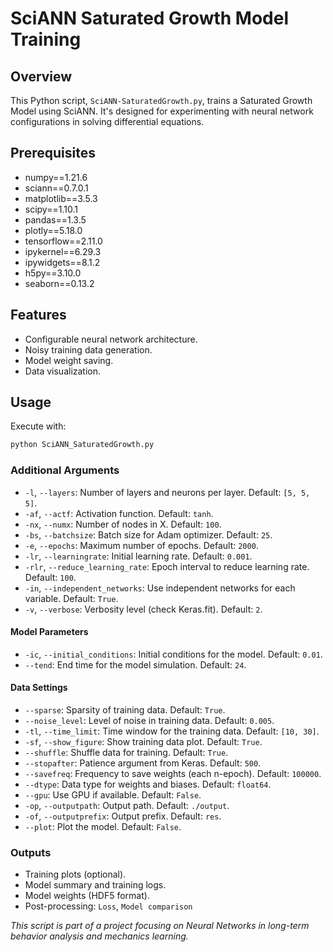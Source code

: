 # SciANN Saturated Growth Model Training

## Overview
This Python script, `SciANN-SaturatedGrowth.py`, trains a Saturated Growth Model using SciANN. It's designed for experimenting with neural network configurations in solving differential equations.

## Prerequisites
- numpy==1.21.6
- sciann==0.7.0.1
- matplotlib==3.5.3
- scipy==1.10.1
- pandas==1.3.5
- plotly==5.18.0
- tensorflow==2.11.0
- ipykernel==6.29.3 
- ipywidgets==8.1.2 
- h5py==3.10.0 
- seaborn==0.13.2

## Features
- Configurable neural network architecture.
- Noisy training data generation.
- Model weight saving.
- Data visualization.

## Usage
Execute with:
```bash
python SciANN_SaturatedGrowth.py
```
### Additional Arguments
- `-l`, `--layers`: Number of layers and neurons per layer. Default: `[5, 5, 5]`.
- `-af`, `--actf`: Activation function. Default: `tanh`.
- `-nx`, `--numx`: Number of nodes in X. Default: `100`.
- `-bs`, `--batchsize`: Batch size for Adam optimizer. Default: `25`.
- `-e`, `--epochs`: Maximum number of epochs. Default: `2000`.
- `-lr`, `--learningrate`: Initial learning rate. Default: `0.001`.
- `-rlr`, `--reduce_learning_rate`: Epoch interval to reduce learning rate. Default: `100`.
- `-in`, `--independent_networks`: Use independent networks for each variable. Default: `True`.
- `-v`, `--verbose`: Verbosity level (check Keras.fit). Default: `2`.

#### Model Parameters
- `-ic`, `--initial_conditions`: Initial conditions for the model. Default: `0.01`.
- `--tend`: End time for the model simulation. Default: `24`.

#### Data Settings
- `--sparse`: Sparsity of training data. Default: `True`.
- `--noise_level`: Level of noise in training data. Default: `0.005`.
- `-tl`, `--time_limit`: Time window for the training data. Default: `[10, 30]`.
- `-sf`, `--show_figure`: Show training data plot. Default: `True`.
- `--shuffle`: Shuffle data for training. Default: `True`.
- `--stopafter`: Patience argument from Keras. Default: `500`.
- `--savefreq`: Frequency to save weights (each n-epoch). Default: `100000`.
- `--dtype`: Data type for weights and biases. Default: `float64`.
- `--gpu`: Use GPU if available. Default: `False`.
- `-op`, `--outputpath`: Output path. Default: `./output`.
- `-of`, `--outputprefix`: Output prefix. Default: `res`.
- `--plot`: Plot the model. Default: `False`.


### Outputs
- Training plots (optional).
- Model summary and training logs.
- Model weights (HDF5 format).
- Post-processing: `Loss`, `Model comparison`

*This script is part of a project focusing on Neural Networks in long-term behavior analysis and mechanics learning.*

